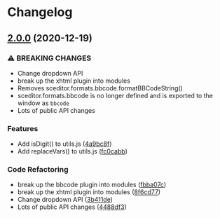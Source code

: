 # Changelog

## [2.0.0](https://www.github.com/live627/SCEditor/compare/v1.4.7...v2.0.0) (2020-12-19)


### ⚠ BREAKING CHANGES

* Change dropdown API
* break up the xhtml plugin into modules
* Removes sceditor.formats.bbcode.formatBBCodeString()
* sceditor.formats.bbcode is no longer defined and is exported to the window as `bbcode`
* Lots of public API changes

### Features

* Add isDigit() to utils.js ([4a9bc8f](https://www.github.com/live627/SCEditor/commit/4a9bc8f62129d03a3bb6932cc24d6be8d983055d))
* Add replaceVars() to utils.js ([fc0cabb](https://www.github.com/live627/SCEditor/commit/fc0cabbf8730570605b2025035f33bed74c3fbec))


### Code Refactoring

* break up the bbcode plugin into modules ([fbba07c](https://www.github.com/live627/SCEditor/commit/fbba07cc704c7fa4be43e8d890c98d284df8ac91))
* break up the xhtml plugin into modules ([8f6cd77](https://www.github.com/live627/SCEditor/commit/8f6cd779a4d16e60f2f23209a2b9900f17d2557f))
* Change dropdown API ([3b411de](https://www.github.com/live627/SCEditor/commit/3b411de2cc6663d2946415189d0e7088b7b6d930))
* Lots of public API changes ([4488df3](https://www.github.com/live627/SCEditor/commit/4488df316db4e5cdf04c440b919599f73eebccac))

